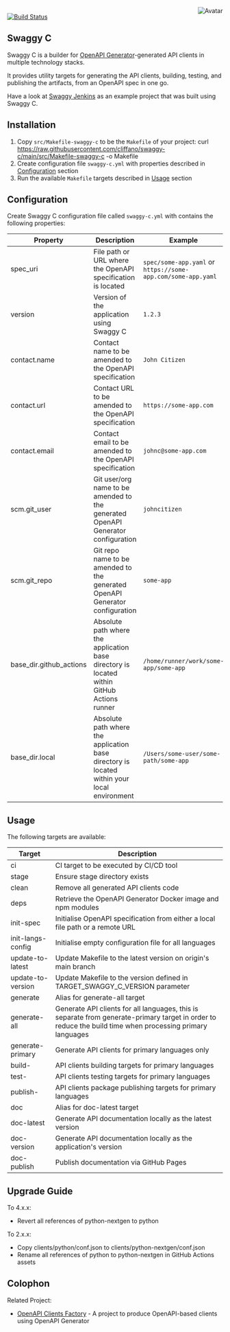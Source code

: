 <img align="right" src="https://raw.github.com/cliffano/swaggy-c/master/avatar.jpg" alt="Avatar"/>

[![Build Status](https://github.com/cliffano/swaggy-c/actions/workflows/ci-workflow.yaml/badge.svg)](https://github.com/cliffano/swaggy-c/actions/workflows/ci-workflow.yaml)
<br/>

Swaggy C
--------

Swaggy C is a builder for [OpenAPI Generator](https://openapi-generator.tech/)-generated API clients in multiple technology stacks.

It provides utility targets for generating the API clients, building, testing, and publishing the artifacts, from an OpenAPI spec in one go.

Have a look at [Swaggy Jenkins](http://github.com/cliffano/swaggy-jenkins) as an example project that was built using Swaggy C.

Installation
------------

1. Copy `src/Makefile-swaggy-c` to be the `Makefile` of your project:
    curl https://raw.githubusercontent.com/cliffano/swaggy-c/main/src/Makefile-swaggy-c -o Makefile
2. Create configuration file `swaggy-c.yml` with properties described in [Configuration](#configuration) section
3. Run the available `Makefile` targets described in [Usage](#usage) section

Configuration
-------------

Create Swaggy C configuration file called `swaggy-c.yml` with contains the following properties:

| Property | Description | Example |
|----------|-------------|---------|
| spec_uri | File path or URL where the OpenAPI specification is located | `spec/some-app.yaml` or `https://some-app.com/some-app.yaml` |
| version | Version of the application using Swaggy C | `1.2.3` |
| contact.name | Contact name to be amended to the OpenAPI specification | `John Citizen` |
| contact.url | Contact URL to be amended to the OpenAPI specification | `https://some-app.com` |
| contact.email | Contact email to be amended to the OpenAPI specification | `johnc@some-app.com` |
| scm.git_user | Git user/org name to be amended to the generated  OpenAPI Generator configuration | `johncitizen` |
| scm.git_repo | Git repo name to be amended to the generated OpenAPI Generator configuration | `some-app` |
| base_dir.github_actions | Absolute path where the application base directory is located within GitHub Actions runner | `/home/runner/work/some-app/some-app` |
| base_dir.local | Absolute path where the application base directory is located within your local environment | `/Users/some-user/some-path/some-app` |

Usage
-----

The following targets are available:

| Target | Description |
|--------|-------------|
| ci | CI target to be executed by CI/CD tool |
| stage | Ensure stage directory exists |
| clean | Remove all generated API clients code |
| deps | Retrieve the OpenAPI Generator Docker image and npm modules |
| init-spec | Initialise OpenAPI specification from either a local file path or a remote URL |
| init-langs-config | Initialise empty configuration file for all languages |
| update-to-latest | Update Makefile to the latest version on origin's main branch |
| update-to-version | Update Makefile to the version defined in TARGET_SWAGGY_C_VERSION parameter |
| generate | Alias for generate-all target |
| generate-all | Generate API clients for all languages, this is separate from generate-primary target in order to reduce the build time when processing primary languages |
| generate-primary | Generate API clients for primary languages only |
| build-<lang> | API clients building targets for primary languages |
| test-<lang> | API clients testing targets for primary languages |
| publish-<lang> | API clients package publishing targets for primary languages |
| doc | Alias for doc-latest target |
| doc-latest | Generate API documentation locally as the latest version |
| doc-version | Generate API documentation locally as the application's version |
| doc-publish | Publish documentation via GitHub Pages |

Upgrade Guide
-------------

To 4.x.x:

* Revert all references of python-nextgen to python

To 2.x.x:

* Copy clients/python/conf.json to clients/python-nextgen/conf.json
* Rename all references of python to python-nextgen in GitHub Actions assets

Colophon
--------

Related Project:

* [OpenAPI Clients Factory](https://github.com/oapicf) - A project to produce OpenAPI-based clients using OpenAPI Generator
